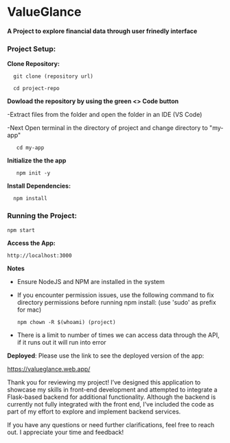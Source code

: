 # ValueGlance
**A Project to explore financial data through user frinedly interface**

### Project Setup:

   **Clone Repository:**
   
      git clone (repository url)
      
      cd project-repo

   **Dowload the repository by using the green <> Code button**
   
   -Extract files from the folder and open the folder in an IDE (VS Code)
   
   -Next Open terminal in the directory of project and change directory to "my-app" 

       cd my-app

   **Initialize the the app**

       npm init -y
      
   **Install Dependencies:**
   
      npm install
### Running the Project:

   ```
   npm start
   ```
   
**Access the App:**

   ```
   http://localhost:3000
   ```

**Notes**
- Ensure NodeJS and NPM are installed in the system
- If you encounter permission issues, use the following command to fix directory permissions before running npm install: (use 'sudo' as prefix for mac)

   ```
  npm chown -R $(whoami) (project)
   ```
- There is a limit to number of times we can access data through the API, if it runs out it will run into error

**Deployed**:
Please use the link to see the deployed version of the app:

https://valueglance.web.app/

Thank you for reviewing my project! I’ve designed this application to showcase my skills in front-end development and attempted to integrate a Flask-based backend for additional functionality. Although the backend is currently not fully integrated with the front end, I’ve included the code as part of my effort to explore and implement backend services.

If you have any questions or need further clarifications, feel free to reach out. I appreciate your time and feedback!
